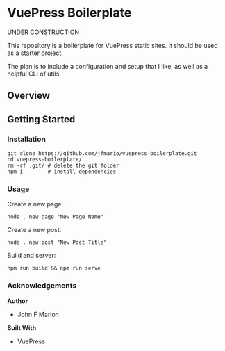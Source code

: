 
# VuePress Boilerplate #

UNDER CONSTRUCTION

This repository is a boilerplate for VuePress static sites. It should be used 
as a starter project.

The plan is to include a configuration and setup that I like, as well as 
a helpful CLI of utils.

## Overview #

## Getting Started #

### Installation #

```
git clone https://github.com/jfmario/vuepress-boilerplate.git
cd vuepress-boilerplate/
rm -rf .git/ # delete the git folder
npm i        # install dependencies
```

### Usage #

Create a new page:

`node . new page "New Page Name"`

Create a new post:

`node . new post "New Post Title"`

Build and server:

`npm run build && npm run serve`

### Acknowledgements #

**Author**

* John F Marion

**Built With**

* VuePress